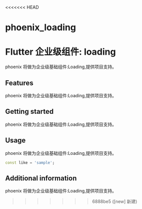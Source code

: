 <<<<<<< HEAD
# phoenix_loading
Flutter 企业级组件: loading
=======
<!--
 * @Author: lipeng 1162423147@qq.com
 * @Date: 2023-09-24 11:03:18
 * @LastEditors: lipeng 1162423147@qq.com
 * @LastEditTime: 2023-09-24 11:05:06
 * @FilePath: /phoenix_loading/README.md
 * @Description: 这是默认设置,请设置`customMade`, 打开koroFileHeader查看配置 进行设置: https://github.com/OBKoro1/koro1FileHeader/wiki/%E9%85%8D%E7%BD%AE
-->
<!--
This README describes the package. If you publish this package to pub.dev,
this README's contents appear on the landing page for your package.

For information about how to write a good package README, see the guide for
[writing package pages](https://dart.dev/guides/libraries/writing-package-pages).

For general information about developing packages, see the Dart guide for
[creating packages](https://dart.dev/guides/libraries/create-library-packages)
and the Flutter guide for
[developing packages and plugins](https://flutter.dev/developing-packages).
-->

phoenix 将做为企业级基础组件:Loading,提供项目支持。

## Features

phoenix 将做为企业级基础组件:Loading,提供项目支持。

## Getting started

phoenix 将做为企业级基础组件:Loading,提供项目支持。

## Usage

phoenix 将做为企业级基础组件:Loading,提供项目支持。

```dart
const like = 'sample';
```

## Additional information

phoenix 将做为企业级基础组件:Loading,提供项目支持。
>>>>>>> 6888be5 ([new] 新建)
